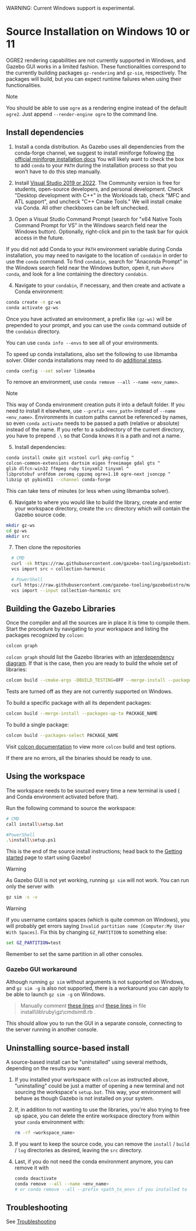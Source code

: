 <div class="warning">
WARNING: Current Windows support is experimental.
</div>

# Source Installation on Windows 10 or 11

OGRE2 rendering capabilities are not currently supported in Windows, and Gazebo GUI
works in a limited fashion. These functionalities correspond to the currently
building packages `gz-rendering` and `gz-sim`, respectively. The packages will build,
but you can expect runtime failures when using their functionalities.

> [!NOTE]
> You should be able to use `ogre` as a rendering engine instead of the default `ogre2`.
> Just append `--render-engine ogre` to the command line.

## Install dependencies

1. Install a conda distribution. As Gazebo uses all dependencies from the conda-forge channel,
   we suggest to install miniforge following [the official miniforge installation docs](https://github.com/conda-forge/miniforge#windows)
   You will likely want to check the box to add `conda` to your `PATH`
   during the installation process so that you won't have to do this step manually.

2. Install [Visual Studio 2019 or 2022](https://visualstudio.microsoft.com/downloads/).
   The Community version is free for students, open-source developers, and personal
   development. Check "Desktop development with C++" in the Workloads tab,
   check "MFC and ATL support", and uncheck "C++ Cmake Tools." We will install
   cmake via Conda. All other checkboxes can be left unchecked.

4. Open a Visual Studio Command Prompt (search for "x64 Native Tools Command Prompt
   for VS" in the Windows search field near the Windows button). Optionally,
   right-click and pin to the task bar for quick access in the future.

  If you did not add Conda to your `PATH` environment variable during Conda installation,
  you may need to navigate to the location of `condabin` in order to use the `conda` command.
  To find `condabin`, search for "Anaconda Prompt" in the Windows search field near the
  Windows button, open it, run `where conda`, and look for a line containing the directory `condabin`.

4. Navigate to your `condabin`, if necessary, and then create and activate a Conda environment:
  ```bash
  conda create -n gz-ws
  conda activate gz-ws
  ```

  Once you have activated an environment, a prefix like `(gz-ws)` will be prepended to
  your prompt, and you can use the `conda` command outside of the `condabin` directory.

  You can use `conda info --envs` to see all of your environments.

  To speed up conda installations, also set the following to use libmamba solver.
  Older conda installations may need to do [additional steps](https://www.anaconda.com/blog/a-faster-conda-for-a-growing-community).
  ```bash
  conda config --set solver libmamba
  ```

  To remove an environment, use `conda remove --all --name <env_name>`.

  > [!NOTE]
  > This way of Conda environment creation puts it into a default folder. If you need
    to install it elsewhere, use `--prefix <env_path>` instead of `--name <env_name>`.
    Environments in custom paths cannot be referenced by names, so even `conda activate`
    needs to be passed a path (relative or absolute) instead of the name. If you refer
    to a subdirectory of the current directory, you have to prepend `.\` so that Conda
    knows it is a path and not a name.

5. Install dependencies:

  ```bash
  conda install cmake git vcstool curl pkg-config ^
  colcon-common-extensions dartsim eigen freeimage gdal gts ^
  glib dlfcn-win32 ffmpeg ruby tinyxml2 tinyxml ^
  libprotobuf urdfdom zeromq cppzmq ogre=1.10 ogre-next jsoncpp ^
  libzip qt pybind11 --channel conda-forge
  ```

  This can take tens of minutes (or less when using libmamba solver).

6. Navigate to where you would like to build the library, create and enter your workspace directory,
   create the `src` directory which will contain the Gazebo source code.
  ```bash
  mkdir gz-ws
  cd gz-ws
  mkdir src
  ```

7. Then clone the repositories
  ```bash
    # CMD
    curl -sk https://raw.githubusercontent.com/gazebo-tooling/gazebodistro/master/collection-harmonic.yaml -o collection-harmonic
    vcs import src < collection-harmonic

    # PowerShell
    curl https://raw.githubusercontent.com/gazebo-tooling/gazebodistro/master/collection-harmonic.yaml -o collection-harmonic
    vcs import --input collection-harmonic src
  ```

## Building the Gazebo Libraries

Once the compiler and all the sources are in place it is time to compile them.
Start the procedure by navigating to your workspace and listing the packages
recognized by `colcon`:

```bash
colcon graph
```

`colcon graph` should list the Gazebo libraries with an
[interdependency diagram](https://colcon.readthedocs.io/en/released/reference/verb/graph.html#example-output).
If that is the case, then you are ready to build the whole set of libraries:

```bash
colcon build --cmake-args -DBUILD_TESTING=OFF --merge-install --packages-up-to gz-sim8 gz-tools2
```
Tests are turned off as they are not currently supported on Windows.

To build a specific package with all its dependent packages:

```bash
colcon build --merge-install --packages-up-to PACKAGE_NAME
```

To build a single package:

```bash
colcon build --packages-select PACKAGE_NAME
```

Visit [colcon documentation](https://colcon.readthedocs.io/en/released/#) to view more `colcon` build and test options.

If there are no errors, all the binaries should be ready to use.

## Using the workspace

The workspace needs to be sourced every time a new terminal is used (
and Conda environment activated before that).

Run the following command to source the workspace:

```bash
# CMD
call install\setup.bat

#PowerShell
.\install\setup.ps1
```

This is the end of the source install instructions; head back to the [Getting started](/docs/all/getstarted)
page to start using Gazebo!

> [!WARNING]
> As Gazebo GUI is not yet working, running `gz sim` will not work. You can run only the server with

```cmd
gz sim -s -v
```

> [!WARNING]
> If you username contains spaces (which is quite common on Windows), you will probably get errors
  saying `Invalid partition name [Computer:My User With Spaces]`. Fix this by changing `GZ_PARTITION`
  to something else:

```cmd
set GZ_PARTITION=test
```

Remember to set the same partition in all other consoles.

### Gazebo GUI workaround

Although running `gz sim` without arguments is not supported on Windows,
and `gz sim -g` is also not supported, there is a workaround you can apply
to be able to launch `gz sim -g` on Windows.

> Manually comment [these lines](https://github.com/gazebosim/gz-sim/blob/gz-sim7_7.5.0/src/cmd/cmdsim.rb.in#L497-L501) and [these lines](https://github.com/gazebosim/gz-sim/blob/gz-sim7_7.5.0/src/cmd/cmdsim.rb.in#L558-L562) in file install\lib\ruby\gz\cmdsim8.rb .

This should allow you to run the GUI in a separate console, connecting to the server running in another console.

## Uninstalling source-based install

A source-based install can be "uninstalled" using several methods, depending on
the results you want:

  1. If you installed your workspace with `colcon` as instructed above, "uninstalling"
     could be just a matter of opening a new terminal and not sourcing the
     workspace's `setup.bat`. This way, your environment will behave as though
     Gazebo is not installed on your system.

  2. If, in addition to not wanting to use the libraries, you're also trying to
     free up space, you can delete the entire workspace directory from within
     your `conda` environment with:

     ```bash
     rm -rf <workspace_name>
     ```

  3. If you want to keep the source code, you can remove the
     `install` / `build` / `log` directories as desired, leaving the `src` directory.

  4. Last, if you do not need the conda environment anymore, you can remove it with

     ```bash
     conda deactivate
     conda remove --all --name <env_name>
     # or conda remove --all --prefix <path_to_env> if you installed to custom path
     ```

## Troubleshooting

See [Troubleshooting](/docs/harmonic/troubleshooting#windows)
